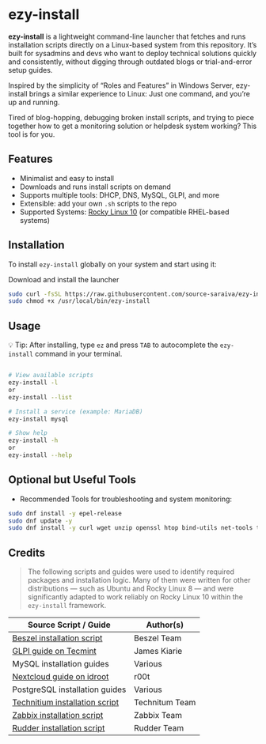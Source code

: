 # ezy-install

**ezy-install** is a lightweight command-line launcher that fetches and runs installation scripts directly on a Linux-based system from this repository. It’s built for sysadmins and devs who want to deploy technical solutions quickly and consistently, without digging through outdated blogs or trial-and-error setup guides.

Inspired by the simplicity of “Roles and Features” in Windows Server, ezy-install brings a similar experience to Linux:
Just one command, and you’re up and running.

Tired of blog-hopping, debugging broken install scripts, and trying to piece together how to get a monitoring solution or helpdesk system working? This tool is for you.

## Features

- Minimalist and easy to install  
- Downloads and runs install scripts on demand  
- Supports multiple tools: DHCP, DNS, MySQL, GLPI, and more  
- Extensible: add your own `.sh` scripts to the repo  
- Supported Systems: [Rocky Linux 10](https://download.rockylinux.org/pub/rocky/10/isos/x86_64/Rocky-10.0-x86_64-minimal.iso) (or compatible RHEL-based systems)
  

## Installation

To install `ezy-install` globally on your system and start using it:

Download and install the launcher

```bash
sudo curl -fsSL https://raw.githubusercontent.com/source-saraiva/ezy-install/main/ezy-install.sh -o /usr/local/bin/ezy-install
sudo chmod +x /usr/local/bin/ezy-install
```
## Usage

💡 Tip: After installing, type `ez` and press `TAB` to autocomplete the `ezy-install` command in your terminal.

```bash

# View available scripts
ezy-install -l
or
ezy-install --list

# Install a service (example: MariaDB)
ezy-install mysql

# Show help
ezy-install -h
or
ezy-install --help
```

## Optional but Useful Tools
- Recommended Tools for troubleshooting and system monitoring:

```bash
sudo dnf install -y epel-release
sudo dnf update -y
sudo dnf install -y curl wget unzip openssl htop bind-utils net-tools traceroute tcpdump tar
```
## Credits
> The following scripts and guides were used to identify required packages and installation logic. Many of them were written for other distributions — such as Ubuntu and Rocky Linux 8 — and were significantly adapted to work reliably on Rocky Linux 10 within the `ezy-install` framework.



| Source Script / Guide                                                                                  | Author(s)       |
|--------------------------------------------------------------------------------------------------------|-----------------|
| [Beszel installation script](https://beszel.dev/guide/agent-installation#binary)                       | Beszel Team     |
| [GLPI guide on Tecmint](https://www.tecmint.com/install-glpi-asset-management-rhel/)                   | James Kiarie    |
| MySQL installation guides                                                                              | Various         |
| [Nextcloud guide on idroot](https://idroot.us/install-nextcloud-centos-stream-10/)                     | r00t            |
| PostgreSQL installation guides                                                                         | Various         |
| [Technitium installation script](https://blog.technitium.com/2017/11/running-dns-server-on-ubuntu-linux.html)| Technitum Team|
| [Zabbix installation script](https://www.zabbix.com/download?zabbix=7.4&os_distribution=rocky_linux&os_version=9&components=server_frontend_agent&db=pgsql&ws=nginx) | Zabbix Team|
| [Rudder installation script](https://docs.rudder.io/reference/8.3/installation/server/rhel.html) | Rudder Team|


